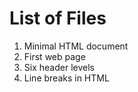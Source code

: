 # List of Files

1. Minimal HTML document
2. First web page
3. Six header levels
4. Line breaks in HTML
